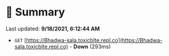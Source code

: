# 📖 Summary
Last updated: **9/18/2021, 6:12:44 AM**

- `GET` [https://Bhadwa-sala.toxicblte.repl.co](https://Bhadwa-sala.toxicblte.repl.co) - **Down** (293ms)
